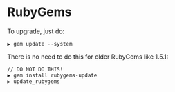 # RubyGems

To upgrade, just do:

```
▶ gem update --system
```

There is no need to do this for older RubyGems like 1.5.1:

```
// DO NOT DO THIS!
▶ gem install rubygems-update
▶ update_rubygems
```


